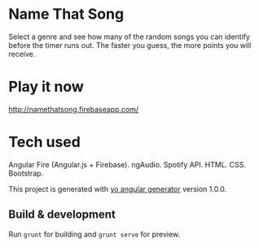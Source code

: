 # Name That Song
Select a genre and see how many of the random songs you can identify before the timer runs out. The faster you guess, the more points you will receive. 

# Play it now

http://namethatsong.firebaseapp.com/ 

# Tech used

Angular Fire (Angular.js + Firebase). ngAudio. Spotify API. HTML. CSS. Bootstrap.

This project is generated with [yo angular generator](https://github.com/yeoman/generator-angular) version 1.0.0.

## Build & development

Run `grunt` for building and `grunt serve` for preview.




